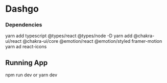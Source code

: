 # Dashgo

### Dependencies
yarn add typescript @types/react @types/node -D
yarn add @chakra-ui/react @chakra-ui/core @emotion/react @emotion/styled framer-motion
yarn ad react-icons
## Running App
npm run dev
or
yarn dev